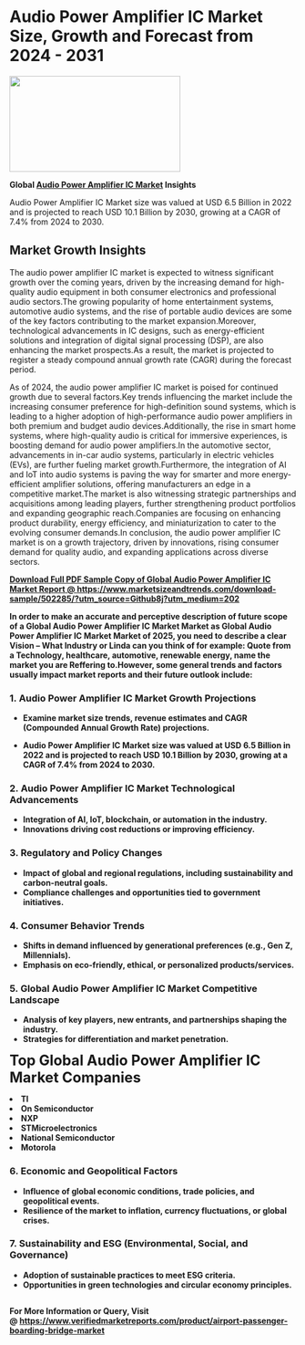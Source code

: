 <H1>Audio Power Amplifier IC Market Size, Growth and Forecast from 2024 - 2031</H1><img class="aligncenter size-medium wp-image-584254" src="https://thirdeyenews.in/wp-content/uploads/2024/09/Global-Market-Research-300x168.jpeg" alt="" width="300" height="168" /><p><strong>Global&nbsp;<a href="https://www.marketsizeandtrends.com/download-sample/502285/?utm_source=Github8j?utm_medium=202">Audio Power Amplifier IC Market</a> Insights</strong></p><p>Audio Power Amplifier IC Market size was valued at USD 6.5 Billion in 2022 and is projected to reach USD 10.1 Billion by 2030, growing at a CAGR of 7.4% from 2024 to 2030.</p><p><h2>Market Growth Insights</h2> <p>The audio power amplifier IC market is expected to witness significant growth over the coming years, driven by the increasing demand for high-quality audio equipment in both consumer electronics and professional audio sectors.The growing popularity of home entertainment systems, automotive audio systems, and the rise of portable audio devices are some of the key factors contributing to the market expansion.Moreover, technological advancements in IC designs, such as energy-efficient solutions and integration of digital signal processing (DSP), are also enhancing the market prospects.As a result, the market is projected to register a steady compound annual growth rate (CAGR) during the forecast period.</p> <p><strong><a href="#"></a></strong></p> <p>As of 2024, the audio power amplifier IC market is poised for continued growth due to several factors.Key trends influencing the market include the increasing consumer preference for high-definition sound systems, which is leading to a higher adoption of high-performance audio power amplifiers in both premium and budget audio devices.Additionally, the rise in smart home systems, where high-quality audio is critical for immersive experiences, is boosting demand for audio power amplifiers.In the automotive sector, advancements in in-car audio systems, particularly in electric vehicles (EVs), are further fueling market growth.Furthermore, the integration of AI and IoT into audio systems is paving the way for smarter and more energy-efficient amplifier solutions, offering manufacturers an edge in a competitive market.The market is also witnessing strategic partnerships and acquisitions among leading players, further strengthening product portfolios and expanding geographic reach.Companies are focusing on enhancing product durability, energy efficiency, and miniaturization to cater to the evolving consumer demands.In conclusion, the audio power amplifier IC market is on a growth trajectory, driven by innovations, rising consumer demand for quality audio, and expanding applications across diverse sectors.</p> <p><strong><a href="#"></p><p><span class=""><strong>Download Full PDF Sample Copy of Global Audio Power Amplifier IC Market Report</strong> @ <a href="https://www.marketsizeandtrends.com/download-sample/502285/?utm_source=Github8j?utm_medium=202" target="_blank">https://www.marketsizeandtrends.com/download-sample/502285/?utm_source=Github8j?utm_medium=202</a></span></p><p>In order to make an accurate and perceptive description of future scope of a Global&nbsp;Audio Power Amplifier IC Market Market as Global&nbsp;Audio Power Amplifier IC Market Market of 2025, you need to describe a clear Vision &ndash; What Industry or Linda can you think of for example: Quote from a Technology, healthcare, automotive, renewable energy, name the market you are Reffering to.However, some general trends and factors usually impact market reports and their future outlook include:</p><h3>1.&nbsp;<strong>Audio Power Amplifier IC Market Growth Projections</strong></h3><ul><li>Examine market size trends, revenue estimates and CAGR (Compounded Annual Growth Rate) projections.</li><li><p>Audio Power Amplifier IC Market size was valued at USD 6.5 Billion in 2022 and is projected to reach USD 10.1 Billion by 2030, growing at a CAGR of 7.4% from 2024 to 2030.</p></li></ul><h3>2.&nbsp;<strong>Audio Power Amplifier IC Market Technological Advancements</strong></h3><ul><li>Integration of AI, IoT, blockchain, or automation in the industry.</li><li>Innovations driving cost reductions or improving efficiency.</li></ul><h3>3.&nbsp;<strong>Regulatory and Policy Changes</strong></h3><ul><li>Impact of global and regional regulations, including sustainability and carbon-neutral goals.</li><li>Compliance challenges and opportunities tied to government initiatives.</li></ul><h3>4.&nbsp;<strong>Consumer Behavior Trends</strong></h3><ul><li>Shifts in demand influenced by generational preferences (e.g., Gen Z, Millennials).</li><li>Emphasis on eco-friendly, ethical, or personalized products/services.</li></ul><h3>5.&nbsp;<strong>Global Audio Power Amplifier IC Market Competitive Landscape</strong></h3><ul><li>Analysis of key players, new entrants, and partnerships shaping the industry.</li><li>Strategies for differentiation and market penetration.</li></ul><p data-pm-slice="1 1 []"><span style="color: inherit; font-family: inherit; font-size: 25px;">Top Global Audio Power Amplifier IC Market Companies</span></p><div class="" data-test-id=""><p><li>TI</li><li> On Semiconductor</li><li> NXP</li><li> STMicroelectronics</li><li> National Semiconductor</li><li> Motorola</li></p></div><h3>6.&nbsp;<strong>Economic and Geopolitical Factors</strong></h3><ul><li>Influence of global economic conditions, trade policies, and geopolitical events.</li><li>Resilience of the market to inflation, currency fluctuations, or global crises.</li></ul><h3>7.&nbsp;<strong>Sustainability and ESG (Environmental, Social, and Governance)</strong></h3><ul><li>Adoption of sustainable practices to meet ESG criteria.</li><li>Opportunities in green technologies and circular economy principles.</li></ul><h2><strong style="font-size: 14px;">For More Information or Query, Visit @&nbsp;</strong><a style="background-color: #ffffff; font-size: 14px;" href="https://www.marketsizeandtrends.com/report/audio-power-amplifier-ic-market/" target="_blank">https://www.verifiedmarketreports.com/product/airport-passenger-boarding-bridge-market</a></h2>